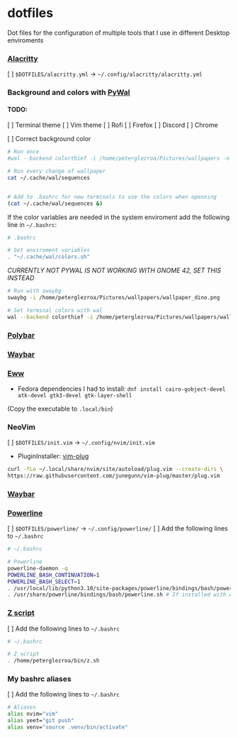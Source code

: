 # dotfiles
Dot files for the configuration of multiple tools that I use in different Desktop enviroments

### [Alacritty]()
[ ] `$DOTFILES/alacritty.yml` -> `~/.config/alacritty/alacritty.yml`

### Background and colors with [PyWal](https://github.com/dylanaraps/pywal)

#### TODO:
[ ] Terminal theme
[ ] Vim theme
[ ] Rofi
[ ] Firefox
[ ] Discord
[ ] Chrome

[ ] Correct background color

```bash
# Run once
#wal --backend colorthief -i /home/peterglezroa/Pictures/wallpapers -o /home/peterglezroa/bin/openrgb_pywal

# Run every change of wallpaper
cat ~/.cache/wal/sequences


# Add to .bashrc for new terminals to use the colors when openning
(cat ~/.cache/wal/sequences &)
```

If the color variables are needed in the system enviroment add the following line in `~/.bashrc`:
```bash
# .bashrc

# Set enviroment variables
. "~/.cache/wal/colors.sh"
```

*CURRENTLY NOT PYWAL IS NOT WORKING WITH GNOME 42, SET THIS INSTEAD*
```bash
# Run with swaybg
swaybg -i /home/peterglezroa/Pictures/wallpapers/wallpaper_dino.png

# Set terminal colors with wal
wal --backend colorthief -i /home/peterglezroa/Pictures/wallpapers/wallpaper_dino.png
```
### [Polybar]()

### [Waybar](https://github.com/Alexays/Waybar)

### [Eww](https://github.com/elkowar/eww)

* Fedora dependencies I had to install:
`dnf install cairo-gobject-devel atk-devel gtk3-devel gtk-layer-shell`

(Copy the executable to `.local/bin`)

### NeoVim

[ ] `$DOTFILES/init.vim` -> `~/.config/nvim/init.vim`

* PluginInstaller: [vim-plug](https://github.com/junegunn/vim-plug)
```bash
curl -fLo ~/.local/share/nvim/site/autoload/plug.vim --create-dirs \
https://raw.githubusercontent.com/junegunn/vim-plug/master/plug.vim
```

### [Waybar](https://github.com/Alexays/Waybar)

### [Powerline](https://powerline.readthedocs.io/en/master/index.html)

[ ] `$DOTFILES/powerline/` -> `~/.config/powerline/`
[ ] Add the following lines to `~/.bashrc`

```bash
# ~/.bashrc

# Powerline
powerline-daemon -q
POWERLINE_BASH_CONTINUATION=1
POWERLINE_BASH_SELECT=1
. /usr/local/lib/python3.10/site-packages/powerline/bindings/bash/powerline.sh # If installed with Python
. /usr/share/powerline/bindings/bash/powerline.sh # If installed with Arch
```

### [Z script](https://github.com/rupa/z)

[ ] Add the following lines to `~/.bashrc`

```bash
# ~/.bashrc

# Z script
. /home/peterglezroa/bin/z.sh
```

### My bashrc aliases

[ ] Add the following lines to `~/.bashrc`

```bash
# Aliases
alias nvim="vim"
alias yeet="git push"
alias venv="source .venv/bin/activate"
```
